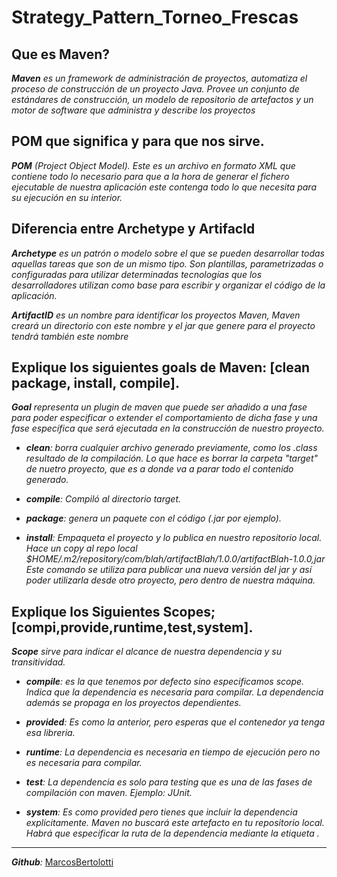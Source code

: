 # Strategy_Pattern_Torneo_Frescas

## Que es Maven? 

_**Maven** es un framework de administración de proyectos, automatiza el proceso de construcción de un proyecto Java. Provee un conjunto de estándares de construcción, un modelo de repositorio de artefactos y un motor de software que administra y describe los proyectos_

## POM que significa y para que nos sirve.

_**POM** (Project Object Model). Este es un archivo en formato XML que contiene todo lo necesario para que a la hora de generar el fichero ejecutable de nuestra aplicación este contenga todo lo que necesita para su ejecución en su interior._

## Diferencia entre Archetype y ArtifacId

_**Archetype** es un patrón o modelo sobre el que se pueden desarrollar todas aquellas tareas que son de un mismo tipo. Son plantillas, parametrizadas o configuradas para utilizar determinadas tecnologías que los desarrolladores utilizan como base para escribir y organizar el código de la aplicación._

_**ArtifactID** es un nombre para identificar los proyectos Maven, Maven creará un directorio con este nombre y el jar que genere para el proyecto tendrá también este nombre_

## Explique los siguientes goals de Maven: [clean package, install, compile].

_**Goal** representa un plugin de maven que puede ser añadido a una fase para poder especificar o extender el comportamiento de dicha fase y una fase específica que será ejecutada en la construcción de nuestro proyecto._

* _**clean**: borra cualquier archivo generado previamente, como los .class resultado de la compilación. Lo que hace es borrar la carpeta "target" de nuetro proyecto, que es a donde va a parar todo el contenido generado._

* _**compile**: Compiló al directorio target._

* _**package**: genera un paquete con el código (.jar por ejemplo)._

* _**install**: Empaqueta el proyecto y lo publica en nuestro repositorio local. Hace un copy al repo local $HOME/.m2/repository/com/blah/artifactBlah/1.0.0/artifactBlah-1.0.0,jar 
Este comando se utiliza para publicar una nueva versión del jar y así poder utilizarla desde otro proyecto, pero dentro de nuestra máquina._

## Explique los Siguientes Scopes; [compi,provide,runtime,test,system].

_**Scope** sirve para indicar el alcance de nuestra dependencia y su transitividad._

* _**compile**: es la que tenemos por defecto sino especificamos scope. Indica que la dependencia es necesaria para compilar. La dependencia además se propaga en los proyectos dependientes._

* _**provided**: Es como la anterior, pero esperas que el contenedor ya tenga esa libreria._

* _**runtime**: La dependencia es necesaria en tiempo de ejecución pero no es necesaria para compilar._

* _**test**: La dependencia es solo para testing que es una de las fases de compilación con maven. Ejemplo: JUnit._

* _**system**: Es como provided pero tienes que incluir la dependencia explicitamente. Maven no buscará este artefacto en tu repositorio local. Habrá que especificar la ruta de la dependencia mediante la etiqueta <systemPath>._

---
_**Github**:_ [MarcosBertolotti](https://github.com/MarcosBertolotti)
